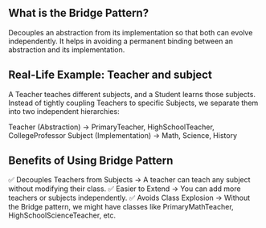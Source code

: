 ﻿## What is the Bridge Pattern?
Decouples an abstraction from its implementation so that both can evolve independently. 
It helps in avoiding a permanent binding between an abstraction and its implementation.

## Real-Life Example: Teacher and subject
A Teacher teaches different subjects, and a Student learns those subjects.
Instead of tightly coupling Teachers to specific Subjects, we separate them into two independent hierarchies:

Teacher (Abstraction) → PrimaryTeacher, HighSchoolTeacher, CollegeProfessor
Subject (Implementation) → Math, Science, History


## Benefits of Using Bridge  Pattern
✅ Decouples Teachers from Subjects → A teacher can teach any subject without modifying their class.
✅ Easier to Extend → You can add more teachers or subjects independently.
✅ Avoids Class Explosion → Without the Bridge pattern, we might have classes like PrimaryMathTeacher, 
HighSchoolScienceTeacher, etc.